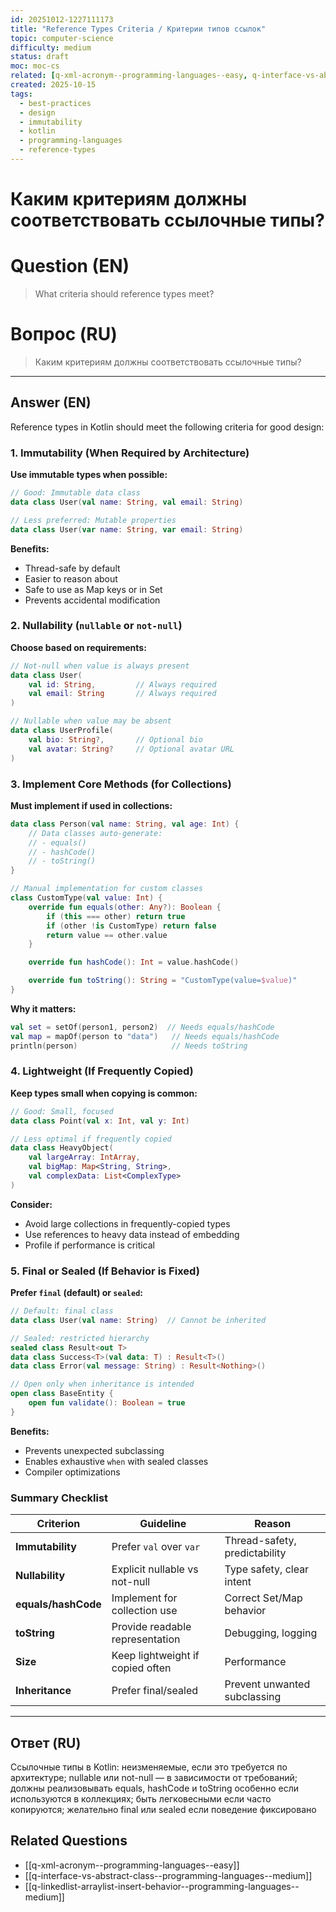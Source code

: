 ```yaml
---
id: 20251012-1227111173
title: "Reference Types Criteria / Критерии типов ссылок"
topic: computer-science
difficulty: medium
status: draft
moc: moc-cs
related: [q-xml-acronym--programming-languages--easy, q-interface-vs-abstract-class--programming-languages--medium, q-linkedlist-arraylist-insert-behavior--programming-languages--medium]
created: 2025-10-15
tags:
  - best-practices
  - design
  - immutability
  - kotlin
  - programming-languages
  - reference-types
---
```

# Каким критериям должны соответствовать ссылочные типы?

# Question (EN)
> What criteria should reference types meet?

# Вопрос (RU)
> Каким критериям должны соответствовать ссылочные типы?

---

## Answer (EN)

Reference types in Kotlin should meet the following criteria for good design:

### 1. Immutability (When Required by Architecture)

**Use immutable types when possible:**
```kotlin
// Good: Immutable data class
data class User(val name: String, val email: String)

// Less preferred: Mutable properties
data class User(var name: String, var email: String)
```

**Benefits:**
- Thread-safe by default
- Easier to reason about
- Safe to use as Map keys or in Set
- Prevents accidental modification

### 2. Nullability (`nullable` or `not-null`)

**Choose based on requirements:**
```kotlin
// Not-null when value is always present
data class User(
    val id: String,         // Always required
    val email: String       // Always required
)

// Nullable when value may be absent
data class UserProfile(
    val bio: String?,       // Optional bio
    val avatar: String?     // Optional avatar URL
)
```

### 3. Implement Core Methods (for Collections)

**Must implement if used in collections:**
```kotlin
data class Person(val name: String, val age: Int) {
    // Data classes auto-generate:
    // - equals()
    // - hashCode()
    // - toString()
}

// Manual implementation for custom classes
class CustomType(val value: Int) {
    override fun equals(other: Any?): Boolean {
        if (this === other) return true
        if (other !is CustomType) return false
        return value == other.value
    }

    override fun hashCode(): Int = value.hashCode()

    override fun toString(): String = "CustomType(value=$value)"
}
```

**Why it matters:**
```kotlin
val set = setOf(person1, person2)  // Needs equals/hashCode
val map = mapOf(person to "data")   // Needs equals/hashCode
println(person)                     // Needs toString
```

### 4. Lightweight (If Frequently Copied)

**Keep types small when copying is common:**
```kotlin
// Good: Small, focused
data class Point(val x: Int, val y: Int)

// Less optimal if frequently copied
data class HeavyObject(
    val largeArray: IntArray,
    val bigMap: Map<String, String>,
    val complexData: List<ComplexType>
)
```

**Consider:**
- Avoid large collections in frequently-copied types
- Use references to heavy data instead of embedding
- Profile if performance is critical

### 5. Final or Sealed (If Behavior is Fixed)

**Prefer `final` (default) or `sealed`:**
```kotlin
// Default: final class
data class User(val name: String)  // Cannot be inherited

// Sealed: restricted hierarchy
sealed class Result<out T>
data class Success<T>(val data: T) : Result<T>()
data class Error(val message: String) : Result<Nothing>()

// Open only when inheritance is intended
open class BaseEntity {
    open fun validate(): Boolean = true
}
```

**Benefits:**
- Prevents unexpected subclassing
- Enables exhaustive `when` with sealed classes
- Compiler optimizations

### Summary Checklist

| Criterion | Guideline | Reason |
|-----------|-----------|--------|
| **Immutability** | Prefer `val` over `var` | Thread-safety, predictability |
| **Nullability** | Explicit nullable vs not-null | Type safety, clear intent |
| **equals/hashCode** | Implement for collection use | Correct Set/Map behavior |
| **toString** | Provide readable representation | Debugging, logging |
| **Size** | Keep lightweight if copied often | Performance |
| **Inheritance** | Prefer final/sealed | Prevent unwanted subclassing |

---

## Ответ (RU)

Ссылочные типы в Kotlin: неизменяемые, если это требуется по архитектуре; nullable или not-null — в зависимости от требований; должны реализовывать equals, hashCode и toString особенно если используются в коллекциях; быть легковесными если часто копируются; желательно final или sealed если поведение фиксировано

## Related Questions

- [[q-xml-acronym--programming-languages--easy]]
- [[q-interface-vs-abstract-class--programming-languages--medium]]
- [[q-linkedlist-arraylist-insert-behavior--programming-languages--medium]]
